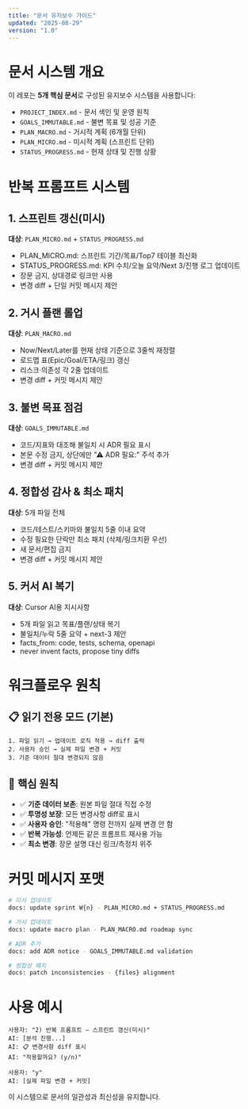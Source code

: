 ```yaml
---
title: "문서 유지보수 가이드"
updated: "2025-08-29"
version: "1.0"
---
```


# 문서 시스템 개요

이 레포는 **5개 핵심 문서**로 구성된 유지보수 시스템을 사용합니다:

- `PROJECT_INDEX.md` - 문서 색인 및 운영 원칙
- `GOALS_IMMUTABLE.md` - 불변 목표 및 성공 기준
- `PLAN_MACRO.md` - 거시적 계획 (6개월 단위)
- `PLAN_MICRO.md` - 미시적 계획 (스프린트 단위)
- `STATUS_PROGRESS.md` - 현재 상태 및 진행 상황

# 반복 프롬프트 시스템

## 1. 스프린트 갱신(미시)
**대상**: `PLAN_MICRO.md` + `STATUS_PROGRESS.md`

- PLAN_MICRO.md: 스프린트 기간/목표/Top7 테이블 최신화
- STATUS_PROGRESS.md: KPI 수치/오늘 요약/Next 3/진행 로그 업데이트
- 장문 금지, 상대경로 링크만 사용
- 변경 diff + 단일 커밋 메시지 제안

## 2. 거시 플랜 롤업
**대상**: `PLAN_MACRO.md`

- Now/Next/Later를 현재 상태 기준으로 3줄씩 재정렬
- 로드맵 표(Epic/Goal/ETA/링크) 갱신
- 리스크·의존성 각 2줄 업데이트
- 변경 diff + 커밋 메시지 제안

## 3. 불변 목표 점검
**대상**: `GOALS_IMMUTABLE.md`

- 코드/지표와 대조해 불일치 시 ADR 필요 표시
- 본문 수정 금지, 상단에만 "⚠ ADR 필요:" 주석 추가
- 변경 diff + 커밋 메시지 제안

## 4. 정합성 감사 & 최소 패치
**대상**: 5개 파일 전체

- 코드/테스트/스키마와 불일치 5줄 이내 요약
- 수정 필요한 단락만 최소 패치 (삭제/링크치환 우선)
- 새 문서/편집 금지
- 변경 diff + 커밋 메시지 제안

## 5. 커서 AI 복기
**대상**: Cursor AI용 지시사항

- 5개 파일 읽고 목표/플랜/상태 복기
- 불일치/누락 5줄 요약 + next-3 제안
- facts_from: code, tests, schema, openapi
- never invent facts, propose tiny diffs

# 워크플로우 원칙

## 📋 읽기 전용 모드 (기본)
```
1. 파일 읽기 → 업데이트 로직 적용 → diff 출력
2. 사용자 승인 → 실제 파일 변경 + 커밋
3. 기준 데이터 절대 변경되지 않음
```

## 🎯 핵심 원칙
- ✅ **기준 데이터 보존**: 원본 파일 절대 직접 수정
- ✅ **투명성 보장**: 모든 변경사항 diff로 표시
- ✅ **사용자 승인**: "적용해" 명령 전까지 실제 변경 안 함
- ✅ **반복 가능성**: 언제든 같은 프롬프트 재사용 가능
- ✅ **최소 변경**: 장문 설명 대신 링크/측정치 위주

# 커밋 메시지 포맷

```bash
# 미시 업데이트
docs: update sprint W{n} - PLAN_MICRO.md + STATUS_PROGRESS.md

# 거시 업데이트
docs: update macro plan - PLAN_MACRO.md roadmap sync

# ADR 추가
docs: add ADR notice - GOALS_IMMUTABLE.md validation

# 정합성 패치
docs: patch inconsistencies - {files} alignment
```

# 사용 예시

```
사용자: "2) 반복 프롬프트 — 스프린트 갱신(미시)"
AI: [분석 진행...]
AI: 📋 변경사항 diff 표시
AI: "적용할까요? (y/n)"

사용자: "y"
AI: [실제 파일 변경 + 커밋]
```

이 시스템으로 문서의 일관성과 최신성을 유지합니다.
